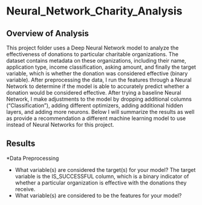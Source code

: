 # Neural_Network_Charity_Analysis

## Overview of Analysis
This project folder uses a Deep Neural Network model to analyze the effectiveness of donations to particular charitable organizations. The dataset contains metadata on these organizations, including their name, application type, income classification, asking amount, and finally the target variable, which is whether the donation was considered effective (binary variable). After preprocessing the data, I run the features through a Neural Network to determine if the model is able to accurately predict whether a donation would be considered effective. After trying a baseline Neural Network, I make adjustments to the model by dropping additional columns (“Classification”), adding different optimizers, adding additional hidden layers, and adding more neurons. Below I will summarize the results as well as provide a recommendation a different machine learning model to use instead of Neural Networks for this project.

## Results

*Data Preprocessing
  * What variable(s) are considered the target(s) for your model? The target variable is the IS_SUCCESSFUL column, which is a binary indicator of whether a particular organization is effective with the donations they receive. 
   * What variable(s) are considered to be the features for your model?
   
